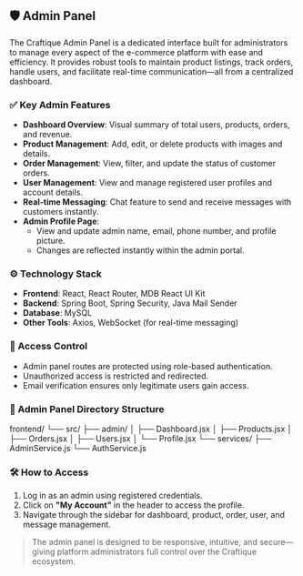 ## 🛡️ Admin Panel

The Craftique Admin Panel is a dedicated interface built for administrators to manage every aspect of the e-commerce platform with ease and efficiency. It provides robust tools to maintain product listings, track orders, handle users, and facilitate real-time communication—all from a centralized dashboard.

### ✅ Key Admin Features

- **Dashboard Overview**: Visual summary of total users, products, orders, and revenue.
- **Product Management**: Add, edit, or delete products with images and details.
- **Order Management**: View, filter, and update the status of customer orders.
- **User Management**: View and manage registered user profiles and account details.
- **Real-time Messaging**: Chat feature to send and receive messages with customers instantly.
- **Admin Profile Page**:
  - View and update admin name, email, phone number, and profile picture.
  - Changes are reflected instantly within the admin portal.

### ⚙️ Technology Stack

- **Frontend**: React, React Router, MDB React UI Kit
- **Backend**: Spring Boot, Spring Security, Java Mail Sender
- **Database**: MySQL
- **Other Tools**: Axios, WebSocket (for real-time messaging)

### 🔐 Access Control

- Admin panel routes are protected using role-based authentication.
- Unauthorized access is restricted and redirected.
- Email verification ensures only legitimate users gain access.

### 📁 Admin Panel Directory Structure

frontend/
└── src/
├── admin/
│ ├── Dashboard.jsx
│ ├── Products.jsx
│ ├── Orders.jsx
│ ├── Users.jsx
│ └── Profile.jsx
└── services/
├── AdminService.js
└── AuthService.js


### 🛠️ How to Access

1. Log in as an admin using registered credentials.
2. Click on **"My Account"** in the header to access the profile.
3. Navigate through the sidebar for dashboard, product, order, user, and message management.

> The admin panel is designed to be responsive, intuitive, and secure—giving platform administrators full control over the Craftique ecosystem.
